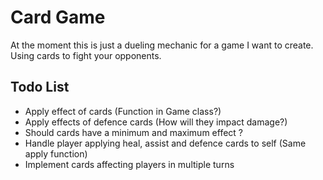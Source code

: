 # Card Game

At the moment this is just a dueling mechanic for a game I want to create. Using cards to fight your opponents.

## Todo List
* Apply effect of cards (Function in Game class?)
* Apply effects of defence cards (How will they impact damage?)
* Should cards have a minimum and maximum effect ?
* Handle player applying heal, assist and defence cards to self (Same apply function)
* Implement cards affecting players in multiple turns
